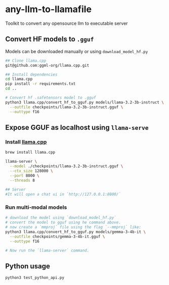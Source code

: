 # any-llm-to-llamafile
Toolkit to convert any opensource llm to executable server


## Convert HF models to `.gguf`
Models can be downloaded manually or using
`download_model_hf.py`

```bash
## Clone llama.cpp
git@github.com:ggml-org/llama.cpp.git

## Install dependencies
cd llama.cpp
pip install -r requirements.txt
cd ..

# Convert hf .safetensors model to .gguf
python3 llama.cpp/convert_hf_to_gguf.py models/llama-3.2-3b-instruct \
  --outfile checkpoints/llama-3.2-3b-instruct.gguf \
  --outtype f16

```

## Expose  GGUF as localhost using `llama-serve`

### Install [llama.cpp](https://github.com/ggml-org/llama.cpp/blob/master/docs/install.md) 

```bash
brew install llama.cpp
```

```bash
llama-server \
  --model ./checkpoints/llama-3.2-3b-instruct.gguf \
  --ctx_size 128000 \
  --port 8000 \
  --threads 8
  
## Server
#It will open a chat ui in `http://127.0.0.1:8000/`
```
### Run multi-modal models

```bash
# download the model using `download_model_hf.py`
# convert the model to gguf using he command above.
# now create a `mmproj` file using the flag `--mmproj` like:
python3 llama.cpp/convert_hf_to_gguf.py models/gemma-3-4b-it \
  --outfile checkpoints/gemma-3-4b-it.gguf \
  --outtype f16

# Now run the `llama-server` command.
```

## Python usage
```bash
python3 test_python_api.py
```